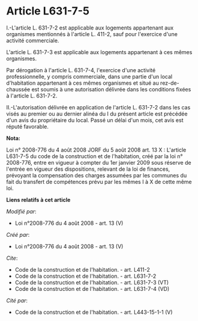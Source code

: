# Article L631-7-5

I.-L'article L. 631-7-2 est applicable aux logements appartenant aux organismes mentionnés à l'article L. 411-2, sauf pour
l'exercice d'une activité commerciale.

L'article L. 631-7-3 est applicable aux logements appartenant à ces mêmes organismes. 

Par dérogation à l'article L. 631-7-4, l'exercice d'une activité professionnelle, y compris commerciale, dans une partie d'un
local d'habitation appartenant à ces mêmes organismes et situé au rez-de-chaussée est soumis à une autorisation délivrée dans
les conditions fixées à l'article L. 631-7-2. 

II.-L'autorisation délivrée en application de l'article L. 631-7-2 dans les cas visés au premier ou au dernier alinéa du I du
présent article est précédée d'un avis du propriétaire du local. Passé un délai d'un mois, cet avis est réputé favorable.

**Nota:**

Loi n° 2008-776 du 4 août 2008 JORF du 5 août 2008 art. 13 X : L'article L631-7-5 du code de la construction et de
l'habitation, créé par la loi n° 2008-776, entre en vigueur à compter du 1er janvier 2009 sous réserve de l'entrée en vigueur
des dispositions, relevant de la loi de finances, prévoyant la compensation des charges assumées par les communes du fait du
transfert de compétences prévu par les mêmes I à X de cette même loi.

**Liens relatifs à cet article**

_Modifié par_:

  - Loi n°2008-776 du 4 août 2008 - art. 13 (V)

_Créé par_:

  - Loi n°2008-776 du 4 août 2008 - art. 13 (V)

_Cite_:

  - Code de la construction et de l'habitation. - art. L411-2
  - Code de la construction et de l'habitation. - art. L631-7-2
  - Code de la construction et de l'habitation. - art. L631-7-3 (VT)
  - Code de la construction et de l'habitation. - art. L631-7-4 (VD)

_Cité par_:

  - Code de la construction et de l'habitation. - art. L443-15-1-1 (V)
